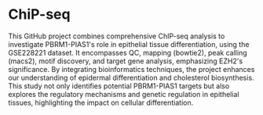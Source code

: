 # ChiP-seq

This GitHub project combines comprehensive ChIP-seq analysis to investigate PBRM1-PIAS1's role in epithelial tissue differentiation, using the GSE228221 dataset. It encompasses QC, mapping (bowtie2), peak calling (macs2), motif discovery, and target gene analysis, emphasizing EZH2's significance. By integrating bioinformatics techniques, the project enhances our understanding of epidermal differentiation and cholesterol biosynthesis. This study not only identifies potential PBRM1-PIAS1 targets but also explores the regulatory mechanisms and genetic regulation in epithelial tissues, highlighting the impact on cellular differentiation.
